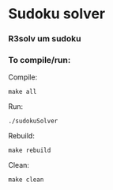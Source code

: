 # Sudoku solver

### R3solv um sudoku




### To compile/run:

  Compile:
```
make all
```
  Run:

```
./sudokuSolver
```

  Rebuild:
```
make rebuild
```

  Clean:
```
make clean
```